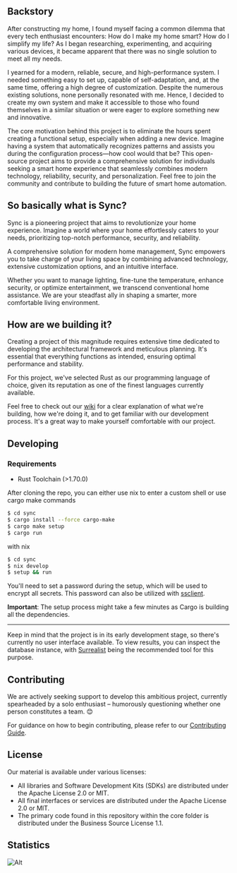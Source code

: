 <h2>Backstory</h2>

After constructing my home, I found myself facing a common dilemma that every tech enthusiast encounters: How do I make my home smart? How do I simplify my life? As I began researching, experimenting, and acquiring various devices, it became apparent that there was no single solution to meet all my needs.

I yearned for a modern, reliable, secure, and high-performance system. I needed something easy to set up, capable of self-adaptation, and, at the same time, offering a high degree of customization. Despite the numerous existing solutions, none personally resonated with me. Hence, I decided to create my own system and make it accessible to those who found themselves in a similar situation or were eager to explore something new and innovative.

The core motivation behind this project is to eliminate the hours spent creating a functional setup, especially when adding a new device. Imagine having a system that automatically recognizes patterns and assists you during the configuration process—how cool would that be? This open-source project aims to provide a comprehensive solution for individuals seeking a smart home experience that seamlessly combines modern technology, reliability, security, and personalization. Feel free to join the community and contribute to building the future of smart home automation.

<h2>So basically what is Sync?</h2>

Sync is a pioneering project that aims to revolutionize your home experience. Imagine a world where your home effortlessly caters to your needs, prioritizing top-notch performance, security, and reliability.

A comprehensive solution for modern home management, Sync empowers you to take charge of your living space by combining advanced technology, extensive customization options, and an intuitive interface.

Whether you want to manage lighting, fine-tune the temperature, enhance security, or optimize entertainment, we transcend conventional home assistance. We are your steadfast ally in shaping a smarter, more comfortable living environment.

<h2>How are we building it?</h2>

Creating a project of this magnitude requires extensive time dedicated to developing the architectural framework and meticulous planning. It's essential that everything functions as intended, ensuring optimal performance and stability.

For this project, we've selected Rust as our programming language of choice, given its reputation as one of the finest languages currently available.

Feel free to check out our [wiki]() for a clear explanation of what we're building, how we're doing it, and to get familiar with our development process. It's a great way to make yourself comfortable with our project.

<h2>Developing</h2>

<h3>Requirements</h3>

- Rust Toolchain (>1.70.0)

After cloning the repo, you can either use nix to enter a custom shell or use cargo make commands

```sh
$ cd sync
$ cargo install --force cargo-make
$ cargo make setup
$ cargo run
```

with nix

```sh
$ cd sync
$ nix develop
$ setup && run
```

You'll need to set a password during the setup, which will be used to encrypt all secrets. This password can also be utilized with [ssclient](https://crates.io/crates/ssclient/).

<b>Important</b>: The setup process might take a few minutes as Cargo is building all the dependencies.

---

Keep in mind that the project is in its early development stage, so there's currently no user interface available. To view results, you can inspect the database instance, with [Surrealist][surrealist] being the recommended tool for this purpose.

<h2>Contributing</h2>

We are actively seeking support to develop this ambitious project, currently spearheaded by a solo enthusiast – humorously questioning whether one person constitutes a team. 😊

For guidance on how to begin contributing, please refer to our [Contributing Guide][contributing-guide].

<h2>License</h2>

Our material is available under various licenses:

- All libraries and Software Development Kits (SDKs) are distributed under the Apache License 2.0 or MIT.
- All final interfaces or services are distributed under the Apache License 2.0 or MIT.
- The primary code found in this repository within the core folder is distributed under the Business Source License 1.1.

[surrealist]: https://surrealist.app
[contributing-guide]: CONTRIBUTING.md

<h2>Statistics</h2>

![Alt](https://repobeats.axiom.co/api/embed/8ae8b959850dd11b7d3a6279c76c094bdf8fa339.svg "Repobeats analytics image")